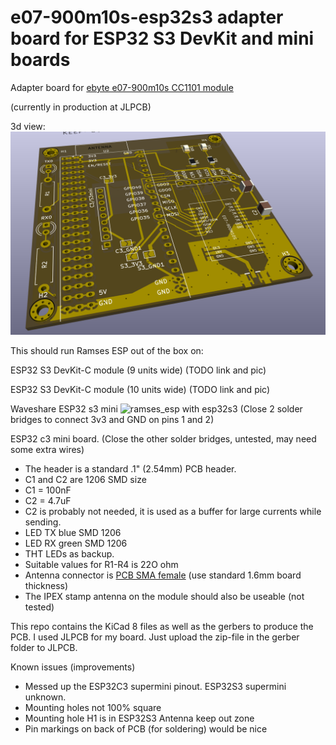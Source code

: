 # e07-900m10s-esp32s3 adapter board for ESP32 S3 DevKit and mini boards
Adapter board for [ebyte e07-900m10s CC1101 module](https://www.ebyte.com/en/product-view-news.html?id=1567)

(currently in production at JLPCB)

3d view:
![3dview](pics/3d.png)

This should run Ramses ESP out of the box on:

ESP32 S3 DevKit-C module (9 units wide)
(TODO link and pic)

ESP32 S3 DevKit-C module (10 units wide)
(TODO link and pic)

Waveshare ESP32 s3 mini 
![ramses_esp with esp32s3](breakout_esp32s3mini.png)
(Close 2 solder bridges to connect 3v3 and GND on pins 1 and 2)

ESP32 c3 mini board.
(Close the other solder bridges, untested, may need some extra wires)

 - The header is a standard .1" (2.54mm) PCB header.
 - C1 and C2 are 1206 SMD size
 - C1 = 100nF
 - C2 = 4.7uF
 - C2 is probably not needed, it is used as a buffer for large currents while sending.
 - LED TX blue SMD 1206
 - LED RX green SMD 1206
 - THT LEDs as backup.
 - Suitable values for R1-R4 is 22O ohm
 - Antenna connector is [PCB SMA female](https://nl.aliexpress.com/item/1005005708712726.html) (use standard 1.6mm board thickness)
 - The IPEX stamp antenna on the module should also be useable (not tested)

This repo contains the KiCad 8 files as well as the gerbers to produce the PCB.
I used JLPCB for my board. Just upload the zip-file in the gerber folder to JLPCB.

Known issues (improvements)
 - Messed up the ESP32C3 supermini pinout. ESP32S3 supermini unknown.
 - Mounting holes not 100% square
 - Mounting hole H1 is in ESP32S3 Antenna keep out zone
 - Pin markings on back of PCB (for soldering) would be nice
